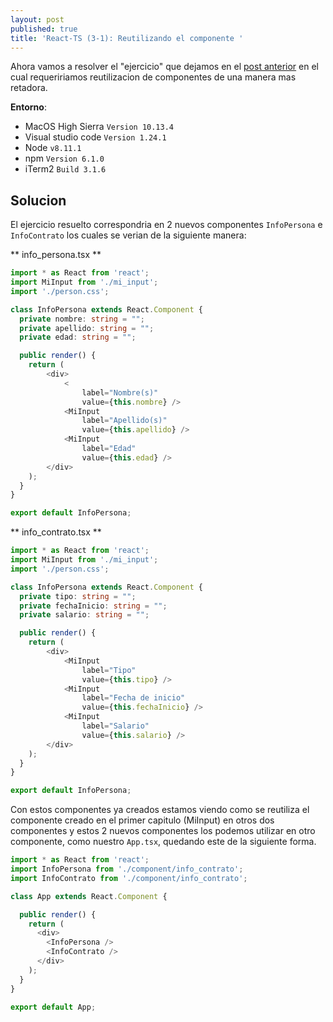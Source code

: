 ```yaml
---
layout: post
published: true
title: 'React-TS (3-1): Reutilizando el componente '
---
```

Ahora vamos a resolver el "ejercicio" que dejamos en el [post anterior](https://pablobastidasv.github.io/2018-07-05-react-ts-3-adicionando-propiedades-a-un-componente/) en el cual requeririamos reutilizacion de componentes de una manera mas retadora.

**Entorno**:

  - MacOS High Sierra `Version 10.13.4`
  - Visual studio code `Version 1.24.1`
  - Node `v8.11.1`
  - npm `Version 6.1.0`
  - iTerm2 `Build 3.1.6`

## Solucion

El ejercicio resuelto correspondria en 2 nuevos componentes `InfoPersona` e `InfoContrato` los cuales se verian de la siguiente manera:

** info_persona.tsx **

```typescript
import * as React from 'react';
import MiInput from './mi_input';
import './person.css';

class InfoPersona extends React.Component {
  private nombre: string = "";
  private apellido: string = "";
  private edad: string = "";

  public render() {
    return (
        <div>
            < 
                label="Nombre(s)" 
                value={this.nombre} />
            <MiInput 
                label="Apellido(s)" 
                value={this.apellido} />
            <MiInput 
                label="Edad" 
                value={this.edad} />
        </div>
    );
  }
}

export default InfoPersona;
```

** info_contrato.tsx **

```typescript
import * as React from 'react';
import MiInput from './mi_input';
import './person.css';

class InfoPersona extends React.Component {
  private tipo: string = "";
  private fechaInicio: string = "";
  private salario: string = "";

  public render() {
    return (
        <div>
            <MiInput 
                label="Tipo" 
                value={this.tipo} />
            <MiInput 
                label="Fecha de inicio" 
                value={this.fechaInicio} />
            <MiInput 
                label="Salario" 
                value={this.salario} />
        </div>
    );
  }
}

export default InfoPersona;
```

Con estos componentes ya creados estamos viendo como se reutiliza el componente creado en el primer capitulo (MiInput) en otros dos componentes y estos 2 nuevos componentes los podemos utilizar en otro componente, como nuestro `App.tsx`, quedando este de la siguiente forma.

```Typescript
import * as React from 'react';
import InfoPersona from './component/info_contrato';
import InfoContrato from './component/info_contrato';

class App extends React.Component {

  public render() {
    return (
      <div>
        <InfoPersona />
        <InfoContrato />
      </div>
    );
  }
}

export default App;
```
